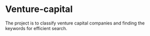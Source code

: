 # Venture-capital
The project is to classify venture capital companies and finding the keywords for efficient search.

